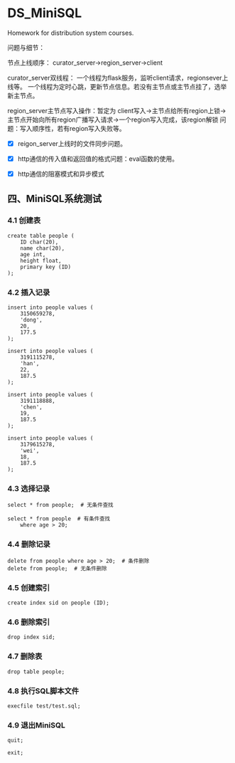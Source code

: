 # DS_MiniSQL
Homework for distribution system courses.

问题与细节：

节点上线顺序： curator_server->region_server->client

curator_server双线程：	一个线程为flask服务，监听client请求，regionsever上线等。
				一个线程为定时心跳，更新节点信息。若没有主节点或主节点挂了，选举新主节点。

region_server主节点写入操作：暂定为   client写入->主节点给所有region上锁->主节点开始向所有region广播写入请求->一个region写入完成，该region解锁
					问题：写入顺序性，若有region写入失败等。


- [x] reigon_server上线时的文件同步问题。


- [x] http通信的传入值和返回值的格式问题：eval函数的使用。

- [x] http通信的阻塞模式和异步模式

## 四、MiniSQL系统测试

### 4.1 创建表

``` mysql
create table people (
    ID char(20),
    name char(20),
    age int,
    height float,
    primary key (ID)
);
```


### 4.2 插入记录

``` mysql
insert into people values (
    3150659278,
    'dong',
    20,
    177.5
);

insert into people values (
    3191115278,
    'han',
    22,
    187.5
);

insert into people values (
    3191118888,
    'chen',
    19,
    187.5
);

insert into people values (
    3179615278,
    'wei',
    18,
    187.5
);
```



### 4.3 选择记录 

``` mysql
select * from people;  # 无条件查找

select * from people  # 有条件查找
    where age > 20;
```


### 4.4 删除记录

``` mysql
delete from people where age > 20;  # 条件删除
delete from people;  # 无条件删除
```


### 4.5 创建索引

``` mysql
create index sid on people (ID);
```


### 4.6 删除索引

``` mysql
drop index sid;
```


### 4.7 删除表

``` mysql
drop table people;
```


### 4.8 执行SQL脚本文件

``` mysql
execfile test/test.sql;
```


### 4.9 退出MiniSQL

``` mysql
quit;
```


``` mysql
exit;
```

